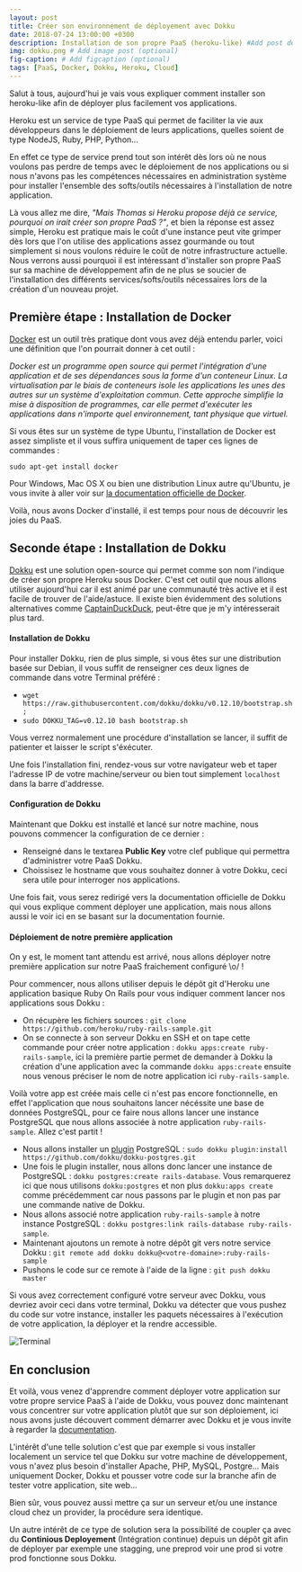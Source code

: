 ```yaml
---
layout: post
title: Créer son environnement de déployement avec Dokku 
date: 2018-07-24 13:00:00 +0300
description: Installation de son propre PaaS (heroku-like) #Add post description (optional)
img: dokku.png # Add image post (optional)
fig-caption: # Add figcaption (optional)
tags: [PaaS, Docker, Dokku, Heroku, Cloud]
---
```

Salut à tous, aujourd'hui je vais vous expliquer comment installer son heroku-like afin de déployer plus facilement vos applications. 

Heroku est un service de type PaaS qui permet de faciliter la vie aux développeurs dans le déploiement de leurs applications, quelles soient de type NodeJS, Ruby, PHP, Python... 

En effet ce type de service prend tout son intérêt dès lors où ne nous voulons pas perdre de temps avec le déploiement de nos applications ou si nous n'avons pas les compétences nécessaires en administration système pour installer l'ensemble des softs/outils nécessaires à l'installation de notre application. 

Là vous allez me dire, *"Mais Thomas si Heroku propose déjà ce service, pourquoi on irait créer son propre PaaS ?"*, et bien la réponse est assez simple, Heroku est pratique mais le coût d'une instance peut vite grimper dès lors que l'on utilise des applications assez gourmande ou tout simplement si nous voulons réduire le coût de notre infrastructure actuelle. Nous verrons aussi pourquoi il est intéressant d'installer son propre PaaS sur sa machine de développement afin de ne plus se soucier de l'installation des différents services/softs/outils nécessaires lors de la création d'un nouveau projet. 

## Première étape : Installation de Docker ##

[Docker](https://www.docker.com/ "Docker") est un outil très pratique dont vous avez déjà entendu parler, voici une définition que l'on pourrait donner à cet outil : 

*Docker est un programme open source qui permet l'intégration d'une application et de ses dépendances sous la forme d'un conteneur Linux.
La virtualisation par le biais de conteneurs isole les applications les unes des autres sur un système d'exploitation commun. Cette approche simplifie la mise à disposition de programmes, car elle permet d'exécuter les applications dans n'importe quel environnement, tant physique que virtuel.*

Si vous êtes sur un système de type Ubuntu, l'installation de Docker est assez simpliste et il vous suffira uniquement de taper ces lignes de commandes :

`sudo apt-get install docker`

Pour Windows, Mac OS X ou bien une distribution Linux autre qu'Ubuntu, je vous invite à aller voir sur [la documentation officielle de Docker](https://docs.docker.com/ "Documentation Docker"). 

Voilà, nous avons Docker d'installé, il est temps pour nous de découvrir les joies du PaaS. 

## Seconde étape : Installation de Dokku ##

[Dokku](http://dokku.viewdocs.io/dokku/ "Dokku") est une solution open-source qui permet comme son nom l'indique de créer son propre Heroku sous Docker. C'est cet outil que nous allons utiliser aujourd'hui car il est animé par une communauté très active et il est facile de trouver de l'aide/astuce. Il existe bien évidemment des solutions alternatives comme [CaptainDuckDuck](https://captainduckduck.com/ "CaptainDuckDuck"), peut-être que je m'y intéresserait plus tard. 

#### Installation de Dokku ####


Pour installer Dokku, rien de plus simple, si vous êtes sur une distribution basée sur Debian, il vous suffit de renseigner ces deux lignes de commande dans votre Terminal préféré : 

* `wget https://raw.githubusercontent.com/dokku/dokku/v0.12.10/bootstrap.sh;`
* `sudo DOKKU_TAG=v0.12.10 bash bootstrap.sh`

Vous verrez normalement une procédure d'installation se lancer, il suffit de patienter et laisser le script s'éxécuter.

Une fois l'installation fini, rendez-vous sur votre navigateur web et taper l'adresse IP de votre machine/serveur ou bien tout simplement `localhost` dans la barre d'addresse.

#### Configuration de Dokku ####

Maintenant que Dokku est installé et lancé sur notre machine, nous pouvons commencer la configuration de ce dernier : 

* Renseigné dans le textarea **Public Key** votre clef publique qui permettra d'administrer votre PaaS Dokku. 
* Choissisez le hostname que vous souhaitez donner à votre Dokku, ceci sera utile pour interroger nos applications. 

Une fois fait, vous serez redirigé vers la documentation officielle de Dokku qui vous explique comment déployer une application, mais nous allons aussi le voir ici en se basant sur la documentation fournie. 

#### Déploiement de notre première application  

On y est, le moment tant attendu est arrivé, nous allons déployer notre première application sur notre PaaS fraichement configuré \o/ ! 

Pour commencer, nous allons utiliser depuis le dépôt git d'Heroku une application basique Ruby On Rails pour vous indiquer comment lancer nos applications sous Dokku : 

* On récupère les fichiers sources : `git clone https://github.com/heroku/ruby-rails-sample.git`
* On se connecte à son serveur Dokku en SSH et on tape cette commande pour créer notre application : `dokku apps:create ruby-rails-sample`, ici la première partie permet de demander à Dokku la création d'une application avec la commande `dokku apps:create` ensuite nous venous préciser le nom de notre application ici `ruby-rails-sample`. 

Voilà votre app est créée mais celle ci n'est pas encore fonctionnelle, en effet l'application que nous souhaitons lancer nécéssite une base de données PostgreSQL, pour ce faire nous allons lancer une instance PostgreSQL que nous allons associée à notre application `ruby-rails-sample`. Allez c'est partit ! 

* Nous allons installer un [plugin](http://dokku.viewdocs.io/dokku/community/plugins/#official-plugins-beta "Plugins Dokku") PostgreSQL : `sudo dokku plugin:install https://github.com/dokku/dokku-postgres.git`
* Une fois le plugin installer, nous allons donc lancer une instance de PostgreSQL : `dokku postgres:create rails-database`. Vous remarquerez ici que nous utilisons `dokku:postgres` et non plus `dokku:apps create` comme précédemment car nous passons par le plugin et non pas par une commande native de Dokku. 
* Nous allons associé notre application `ruby-rails-sample` à notre instance PostgreSQL : `dokku postgres:link rails-database ruby-rails-sample`. 
* Maintenant ajoutons un remote à notre dépôt git vers notre service Dokku : `git remote add dokku dokku@<votre-domaine>:ruby-rails-sample`
* Pushons le code sur ce remote à l'aide de la ligne : `git push dokku master`


Si vous avez correctement configuré votre serveur avec Dokku, vous devriez avoir ceci dans votre terminal, Dokku va détecter que vous pushez du code sur votre instance, installer les paquets nécessaires à l'exécution de votre application, la déployer et la rendre accessible. 

![Terminal]({{site.baseurl}}/assets/img/resultDokku.PNG)

## En conclusion ##

Et voilà, vous venez d'apprendre comment déployer votre application sur votre propre service PaaS à l'aide de Dokku, vous pouvez donc maintenant vous concentrer sur votre application plutôt que sur son déploiement, ici nous avons juste découvert comment démarrer avec Dokku et je vous invite à regarder la [documentation](http://dokku.viewdocs.io/dokku/getting-started/installation/ "Documentation Dokku"). 

L'intérêt d'une telle solution c'est que par exemple si vous installer localement un service tel que Dokku sur votre machine de développement, vous n'avez plus besoin d'installer Apache, PHP, MySQL, Postgre... Mais uniquement Docker, Dokku et pousser votre code sur la branche afin de tester votre application, site web... 

Bien sûr, vous pouvez aussi mettre ça sur un serveur et/ou une instance cloud chez un provider, la procédure sera identique. 

Un autre intérêt de ce type de solution sera la possibilité de coupler ça avec du **Continious Deployement** (Intégration continue) depuis un dépôt git afin de déployer par exemple une stagging, une preprod voir une prod si votre prod fonctionne sous Dokku. 



 








 




